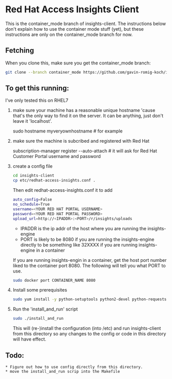 
# Red Hat Access Insights Client

   This is the container_mode branch of insights-client.  The instructions below don't explain
   how to use the container mode stuff (yet), but these instructions are only on the container_mode
   branch for now.

## Fetching

   When you clone this, make sure you get the container_mode branch:

   ```bash
   git clone --branch container_mode https://github.com/gavin-romig-koch/insights-client.git
   ```

## To get this running:

   I've only tested this on RHEL7

   1. make sure your machine has a reasonable unique hostname 'cause that's the only
         way to find it on the server.  It can be anything, just don't leave it 'localhost'. 

      sudo hostname myveryownhostname    # for example

   1. make sure the machine is subcribed and registered with Red Hat

      subscription-manager register --auto-attach
                     # it will ask for Red Hat Customer Portal username and password

   3. create a config file

      ```bash
      cd insights-client
      cp etc/redhat-access-insights.conf .
      ```

      Then edit redhat-access-insights.conf it to add

      ```bash
      auto_config=False
      no_schedule=True
      username=<YOUR RED HAT PORTAL USERNAME>
      password=<YOUR RED HAT PORTAL PASSWORD>
      upload_url=http://<IPADDR>:<PORT>/r/insights/uploads
      ```

      * IPADDR is the ip addr of the host where you are running the insights-engine
      * PORT is likely to be 8080 if you are running the insights-engine directly
                        to be something like 32XXXX if you are running insights-engine in a container

      If you are running insights-engin in a container, get the host port number liked to
      the container port 8080.  The following will tell you what PORT to use.
        
      ```bash
      sudo docker port CONTAINER_NAME 8080
      ```
        
   4. Install some prerequisites 

      ```bash
      sudo yum install -y python-setuptools python2-devel python-requests python-magic
      ```
        
   5. Run the 'install_and_run' script

      ```bash
      sudo ./install_and_run
       ```
        
      This will (re-)install the configuration (into /etc) and run insights-client from this directory
      so any changes to the config or code in this directory will have effect.

## Todo:
  
    * Figure out how to use config directly from this directory.
    * move the install_and_run scrip into the Makefile
